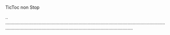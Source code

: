TicToc non Stop

..
...............................................................................................................................................................................................................................